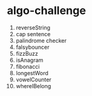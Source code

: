 # algo-challenge

1. reverseString
2. cap sentence
3. palindrome checker
4. falsybouncer
5. fizzBuzz
6. isAnagram
7. fibonacci
8. longestWord
9. vowelCounter
10. whereIBelong
